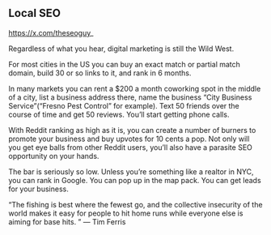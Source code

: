 ## Local SEO


https://x.com/theseoguy_

Regardless of what you hear, digital marketing is still the Wild West. 

For most cities in the US you can buy an exact match or partial match domain, build 30 or so links to it, and rank in 6 months. 

In many markets you can rent a $200 a month coworking spot in the middle of a city, list a business address there, name the business “City Business Service”(“Fresno Pest Control” for example). Text 50 friends over the course of time and get 50 reviews. You’ll start getting phone calls. 

With Reddit ranking as high as it is, you can create a number of burners to promote your business and buy upvotes for 10 cents a pop. Not only will you get eye balls from other Reddit users, you’ll also have a parasite SEO opportunity on your hands. 

The bar is seriously so low. Unless you’re something like a realtor in NYC, you can rank in Google. You can pop up in the map pack. You can get leads for your business.

“The fishing is best where the fewest go, and the collective insecurity of the world makes it easy for people to hit home runs while everyone else is aiming for base hits. ”
          — Tim Ferris